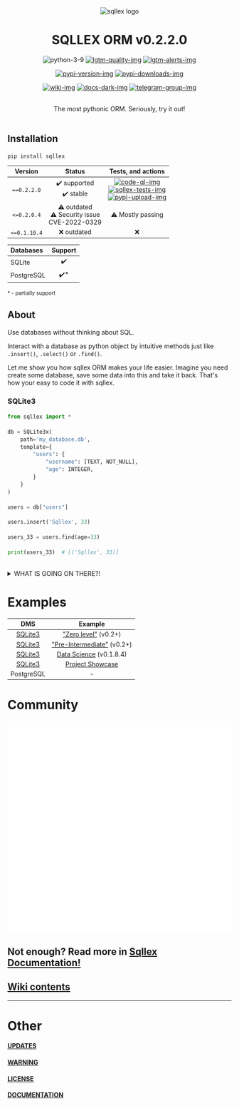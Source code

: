 
<div align="center">

<img src="./pics/sqllex-logo.svg" width="300px" alt="sqllex logo">

# SQLLEX ORM v0.2.2.0

![python-3-9]
[![lgtm-quality-img]][lgtm-quality-src]
[![lgtm-alerts-img]][lgtm-alerts-src]

[![pypi-version-img]][pypi-version-src]
[![pypi-downloads-img]][pypi-stats]

[![wiki-img]][wiki-src] [![docs-dark-img]][docs-github]
[![telegram-group-img]][telegram-group-src]


<br>
The most pythonic ORM. Seriously, try it out!<br>
</div><br>


## Installation
```shell
pip install sqllex
```

| Version |  Status | Tests, and actions |
| :--------: | :----------------------------: | :---: |
| `==0.2.2.0`     | ✔️ supported         <br> ✔️ stable         | [![code-ql-img]][code-ql-src] <br> [![sqllex-tests-img]][sqllex-tests-src] <br> [![pypi-upload-img]][pypi-upload-img] |
| `<=0.2.0.4`    | ⚠️ outdated         <br>   ⚠️ Security issue <br>  CVE-2022-0329| ⚠️ Mostly passing |
| `<=0.1.10.4`  | ❌️ outdated       | ❌ |

| Databases  | Support |
| :---       | :-----: |
| SQLite     | ✔️|
| PostgreSQL | ✔️*|

<small>* - partially support</small>

## About
Use databases without thinking about SQL.

Interact with a database as python object by intuitive methods
just like `.insert()`, `.select()` or `.find()`.

Let me show you how sqllex ORM makes your life easier.
Imagine you need create some database, save some data into this
and take it back. That's how your easy to code it with sqllex.


### SQLite3
```python
from sqllex import *

db = SQLite3x(                              
    path='my_database.db',                      
    template={                              
        "users": {                          
            "username": [TEXT, NOT_NULL],   
            "age": INTEGER,                 
        }                                   
    }                                       
)

users = db["users"]

users.insert('Sqllex', 33)

users_33 = users.find(age=33)

print(users_33)  # [('Sqllex', 33)]
```

<br>
<details>
<summary id="what1">WHAT IS GOING ON THERE?!</summary>


```python
from sqllex import *

# Create some database, with simple structure
db = SQLite3x(                              # create database
    path='my_data.db',                      # path to your database, or where you would like it locate
    template={                              # schema for tables inside your database                              
        "users": {                              # name for the 1'st table
            "username": [TEXT, NOT_NULL],       # 1'st column of table, named "username", contains text-data, can't be NULL
            "age": INTEGER,                     # 2'nd column of table, named "age", contains integer value
        }                                   # end of table
    }                                       # end of schema (template)
)

# Ok, now you have database with table inside it.
# Let's take this table as variable
users = db["users"]

# Now add record of 33 years old user named 'Sqllex' into it
# Dear table, please insert ['Sqllex', 33] values
users.insert('Sqllex', 33)

# Dear table, please find records where_ column 'age' == 33
users_33 = users.find(age=33)

# Print results
print(users_33)  # [('Sqllex', 33)]
```

</details>






# Examples
|  DMS | Example |
| :----: | :---:|
| [SQLite3](#sqlite3) | ["Zero level"][awesome-example-0] (v0.2+) |
| [SQLite3](#sqlite3) | ["Pre-Intermediate"][awesome-example-1] (v0.2+) |
| [SQLite3](#sqlite3) | [Data Science][data-science-example] (v0.1.8.4) |
| [SQLite3](#sqlite3) | [Project Showcase][project-showcase] |
| PostgreSQL | - |


# Community

[![stars-image](https://raw.githubusercontent.com/v1a0/metrtics/main/pics/sqllex/stars.svg)](https://github.com/v1a0/sqllex/stargazers)

## Not enough? Read more in [Sqllex Documentation!][wiki-src]

## [Wiki contents][contents]


-----
# Other
#### [UPDATES](./UPDATES.md)
#### [WARNING](./WARNING.md)
#### [LICENSE](./LICENSE)
#### [DOCUMENTATION][wiki-src]




<!-- ALIASES -->

  <!-- Images -->
  [wiki-img]: https://img.shields.io/badge/docs-Wiki-blue.svg
  [docs-dark-img]: https://img.shields.io/badge/dosc-dark%20theme-black
  [python-3-9]: https://img.shields.io/badge/Python-3.9-green
  [python-3-8]: https://img.shields.io/badge/Python-3.8-green
  [lgtm-quality-img]: https://img.shields.io/lgtm/grade/python/g/V1A0/sqllex.svg?logo=lgtm&logoWidth=18
  [lgtm-alerts-img]: https://img.shields.io/lgtm/alerts/g/V1A0/sqllex.svg?logo=lgtm&logoWidth=18
  [pypi-version-img]: https://img.shields.io/pypi/v/sqllex.svg
  [pypi-downloads-img]: https://img.shields.io/pypi/dm/sqllex
  [telegram-group-img]: https://img.shields.io/badge/Telegram-Group-blue.svg?logo=telegram
  [code-ql-img]: https://github.com/v1a0/sqllex/actions/workflows/codeql-analysis.yml/badge.svg?branch=main
  [sqllex-tests-img]: https://github.com/v1a0/sqllex/actions/workflows/test_sqllex.yml/badge.svg?branch=main
  [pypi-upload-img]: https://github.com/v1a0/sqllex/actions/workflows/python-publish.yml/badge.svg

  <!-- Sources -->
  [wiki-src]: https://v1a0.github.io/sqllex
  [docs-github]: https://github.com/v1a0/sqllex/tree/main/docs#-welcome-to-the-sqllex-documentation-
  [lgtm-quality-src]: https://lgtm.com/projects/g/V1A0/sqllex/context:python
  [lgtm-alerts-src]: https://lgtm.com/projects/g/V1A0/sqllex/alerts/
  [pypi-version-src]: https://pypi.org/project/sqllex/
  [telegram-group-src]: https://t.me/joinchat/CKq9Mss1UlNlMDIy
  [code-ql-src]: https://github.com/v1a0/sqllex/actions/workflows/codeql-analysis.yml
  [sqllex-tests-src]: https://github.com/v1a0/sqllex/actions/workflows/test_sqllex.yml
  [pypi-upload-src]: https://github.com/v1a0/sqllex/actions/workflows/python-publish.yml
  [awesome-example-0]: https://v1a0.github.io/sqllex/examples/sqlite3x-aex-0.html
  [awesome-example-1]: https://v1a0.github.io/sqllex/examples/sqlite3x-aex-1.html
  [data-science-example]: https://deepnote.com/@abid/SQLLEX-Simple-and-Faster-7WXrco0hRXaqvAiXo8QJBQ
  [project-showcase]: https://v1a0.github.io/sqllex/sqllex-showcase.html
  [pypi-stats]: https://pypistats.org/packages/sqllex
  [contents]: https://v1a0.dev/sqllex/#contents
